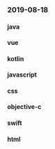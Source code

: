 ### 2019-08-18

#### java

#### vue

#### kotlin

#### javascript

#### css

#### objective-c

#### swift

#### html
